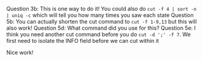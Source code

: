 Question 3b: This is one way to do it! You could also do `cut -f 4 | sort -n | uniq -c` which will tell you how many times you saw each state
Question 5b: You can actually shorten the cut command to `cut -f 1-9,13` but this will also work!
Question 5d: What command did you use for this?
Question 5e: I think you need another cut command before you do `cut -d ';' -f 7`. We first need to isolate the INFO field before we can cut within it

Nice work!
